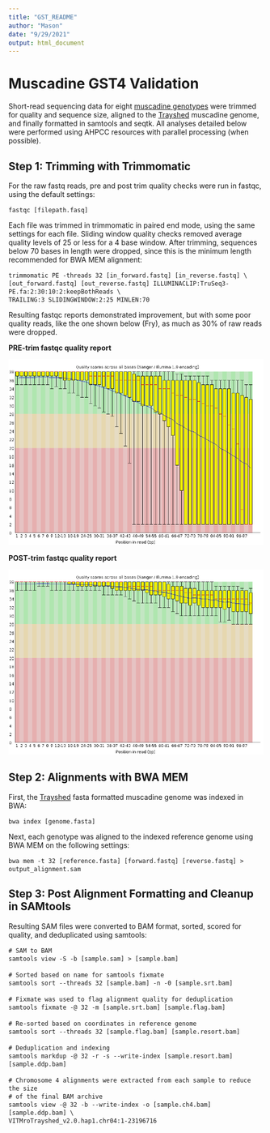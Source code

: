 ```yaml
---
title: "GST_README"
author: "Mason"
date: "9/29/2021"
output: html_document
---
```


# Muscadine GST4 Validation

Short-read sequencing data for eight [muscadine genotypes](https://www.ncbi.nlm.nih.gov/sra/?term=PRJNA397021) were trimmed for quality 
and sequence size, aligned to the [Trayshed](http://www.grapegenomics.com/pages/Mrot/download.php) muscadine genome, and finally formatted in samtools and seqtk. All analyses 
detailed below were performed using AHPCC resources with parallel processing (when possible).

## Step 1: Trimming with Trimmomatic

For the raw fastq reads, pre and post trim quality checks were run in fastqc, 
using the default settings:

    fastqc [filepath.fasq]
    
Each file was trimmed in trimmomatic in paired end mode, using the same settings
for each file.  Sliding window quality checks removed average quality levels of 25
or less for a 4 base window.  After trimming, sequences below 70 bases in length 
were dropped, since this is the minimum length recommended for BWA MEM alignment:

    trimmomatic PE -threads 32 [in_forward.fastq] [in_reverse.fastq] \ 
    [out_forward.fastq] [out_reverse.fastq] ILLUMINACLIP:TruSeq3-PE.fa:2:30:10:2:keepBothReads \
    TRAILING:3 SLIDINGWINDOW:2:25 MINLEN:70
    
Resulting fastqc reports demonstrated improvement, but with some poor quality reads,
like the one shown below (Fry), as much as 30% of raw reads were dropped.

**PRE-trim fastqc quality report**

![pretrim](https://github.com/mchizk1/UA_Fruit_Breeding/blob/main/GST_validation/Fry_pretrim.png)

**POST-trim fastqc quality report**

![pretrim](https://github.com/mchizk1/UA_Fruit_Breeding/blob/main/GST_validation/Fry_posttrim.png)
    
## Step 2: Alignments with BWA MEM

First, the [Trayshed](http://www.grapegenomics.com/pages/Mrot/download.php) fasta
formatted muscadine genome was indexed in BWA:

    bwa index [genome.fasta]
    
Next, each genotype was aligned to the indexed reference genome using BWA MEM on
the following settings:

    bwa mem -t 32 [reference.fasta] [forward.fastq] [reverse.fastq] > output_alignment.sam

## Step 3: Post Alignment Formatting and Cleanup in SAMtools

Resulting SAM files were converted to BAM format, sorted, scored for quality, 
and deduplicated using samtools:

    # SAM to BAM
    samtools view -S -b [sample.sam] > [sample.bam]
    
    # Sorted based on name for samtools fixmate
    samtools sort --threads 32 [sample.bam] -n -0 [sample.srt.bam]
    
    # Fixmate was used to flag alignment quality for deduplication
    samtools fixmate -@ 32 -m [sample.srt.bam] [sample.flag.bam]
    
    # Re-sorted based on coordinates in reference genome
    samtools sort --threads 32 [sample.flag.bam] [sample.resort.bam]
    
    # Deduplication and indexing
    samtools markdup -@ 32 -r -s --write-index [sample.resort.bam] [sample.ddp.bam]
    
    # Chromosome 4 alignments were extracted from each sample to reduce the size 
    # of the final BAM archive
    samtools view -@ 32 -b --write-index -o [sample.ch4.bam] [sample.ddp.bam] \
    VITMroTrayshed_v2.0.hap1.chr04:1-23196716


